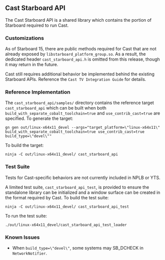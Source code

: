 ## Cast Starboard API

The Cast Starboard API is a shared library which contains the portion of
Starboard required to run Cast.

### Customizations

As of Starboard 15, there are public methods required for Cast that are not
already exposed by `libstarboard_platform_group.so`. As a result, the dedicated
header `cast_starboard_api.h` is omitted from this release, though it may
return in the future.

Cast still requires additional behavior be implemented behind the existing
Starboard APIs. Reference the `Cast TV Integration Guide` for details.

### Reference Implementation

The `cast_starboard_api/samples/` directory contains the reference target
`cast_starboard_api` which can be built when both
`build_with_separate_cobalt_toolchain=true` and `use_contrib_cast=true` are
specified. To generate the target:

```
gn gen out/linux-x64x11_devel --args="target_platform=\"linux-x64x11\" build_with_separate_cobalt_toolchain=true use_contrib_cast=true build_type=\"devel\""
```

To build the target:

```
ninja -C out/linux-x64x11_devel/ cast_starboard_api
```

### Test Suite

Tests for Cast-specific behaviors are not currently included in NPLB or YTS.

A limited test suite, `cast_starboard_api_test`, is provided to ensure the
standalone library can be initialized and a window surface can be created in the
format required by Cast. To build the test suite:

```
ninja -C out/linux-x64x11_devel/ cast_starboard_api_test
```

To run the test suite:

```
./out/linux-x64x11_devel/cast_starboard_api_test_loader
```

### Known Issues

- When `build_type=\"devel\"`, some systems may SB_DCHECK in `NetworkNotifier`.

